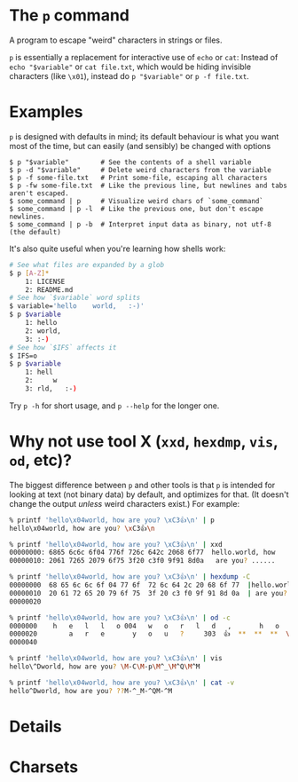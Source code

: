 # The `p` command
A program to escape "weird" characters in strings or files.

`p` is essentially a replacement for interactive use of `echo` or `cat`: Instead of `echo "$variable"` or `cat file.txt`, which would be hiding invisible characters (like `\x01`), instead do `p "$variable"` or `p -f file.txt`.

# Examples
`p` is designed with defaults in mind; its default behaviour is what you want most of the time, but can easily (and sensibly) be changed with options

```shell
$ p "$variable"        # See the contents of a shell variable
$ p -d "$variable"     # Delete weird characters from the variable
$ p -f some-file.txt   # Print some-file, escaping all characters
$ p -fw some-file.txt  # Like the previous line, but newlines and tabs aren't escaped.
$ some_command | p     # Visualize weird chars of `some_command`
$ some_command | p -l  # Like the previous one, but don't escape newlines.
$ some_command | p -b  # Interpret input data as binary, not utf-8 (the default)
```
It's also quite useful when you're learning how shells work:
```bash
# See what files are expanded by a glob
$ p [A-Z]*
    1: LICENSE
    2: README.md
# See how `$variable` word splits
$ variable='hello    world,   :-)'
$ p $variable
    1: hello
    2: world,
    3: :-)
# See how `$IFS` affects it
$ IFS=o
$ p $variable
    1: hell
    2:     w
    3: rld,   :-)
```

Try `p -h` for short usage, and `p --help` for the longer one.

# Why not use tool X (`xxd`, `hexdmp`, `vis`, `od`, etc)?
The biggest difference between `p` and other tools is that `p` is intended for looking at text (not binary data) by default, and optimizes for that. (It doesn't change the output _unless_ weird characters exist.) For example:
```bash
% printf 'hello\x04world, how are you? \xC3👍\n' | p
hello\x04world, how are you? \xC3👍\n

% printf 'hello\x04world, how are you? \xC3👍\n' | xxd
00000000: 6865 6c6c 6f04 776f 726c 642c 2068 6f77  hello.world, how
00000010: 2061 7265 2079 6f75 3f20 c3f0 9f91 8d0a   are you? ......

% printf 'hello\x04world, how are you? \xC3👍\n' | hexdump -C
00000000  68 65 6c 6c 6f 04 77 6f  72 6c 64 2c 20 68 6f 77  |hello.world, how|
00000010  20 61 72 65 20 79 6f 75  3f 20 c3 f0 9f 91 8d 0a  | are you? ......|
00000020

% printf 'hello\x04world, how are you? \xC3👍\n' | od -c
0000000    h   e   l   l   o 004   w   o   r   l   d   ,       h   o   w
0000020        a   r   e       y   o   u   ?     303  👍  **  **  **  \n
0000040

% printf 'hello\x04world, how are you? \xC3👍\n' | vis
hello\^Dworld, how are you? \M-C\M-p\M^_\M^Q\M^M

% printf 'hello\x04world, how are you? \xC3👍\n' | cat -v
hello^Dworld, how are you? ??M-^_M-^QM-^M
```

# Details

# Charsets

<!--

## TODO
- Should I add an `--highlight-means-error` flag (name subject to bikeshed)? I.e. if there's _any_ form of highlights, return an error. (done)
- Should make `-l` not `--unescape='\n'` but instead act like `/\R/` (ie platform-indep line sep)?
- `p -ax` makes everything hex, except for spaces and backslashes. should we do this?
- MAke `escape-options.txt` the actual escape options that are used. E.g., right now, it's not possible to have spaces escaped as `\x20`, but still have utf-8 chars escaped as `\u`

## Character class
- There's a 

Oops:
```sh
print '\xC3👍' | p --escape='\u{1F44D}' --escape='\xC3'
```
This isn't great, cause regexes can't be one or the other. so i have to figure out what to do...

You can also `LC_ALL=en_US-iso8859-1"

# HOW ESCAPES WORK
If a character is to be escaped, it goes through the following steps:
1. If `--delete` is given, nothing is printed
2. If `--dot` is given, a `.` is used


---
allenc=( $(i --list-encodings | awk '{$1=$2=""; print}' | tr ',' '\n' | tr -d ' ') )
 -->
